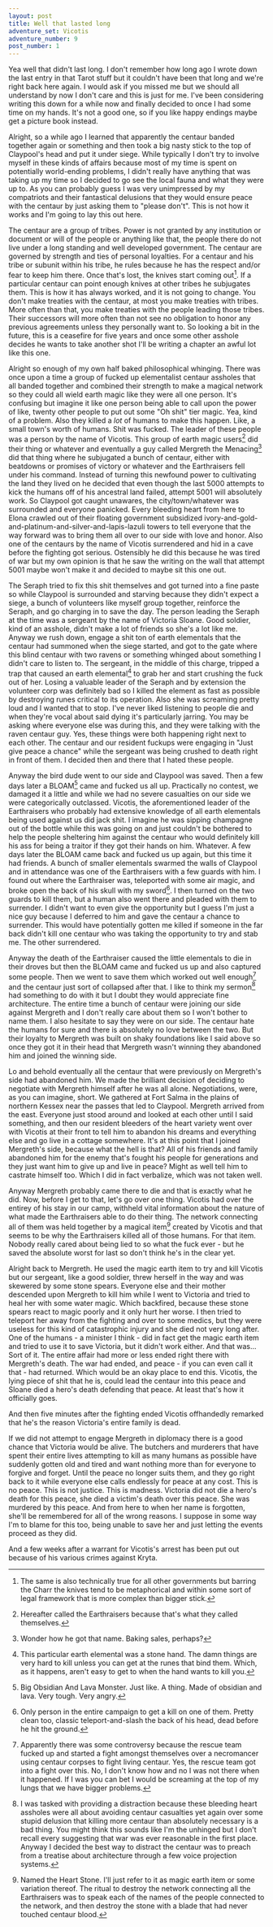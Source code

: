 ```yaml
---
layout: post
title: Well that lasted long
adventure_set: Vicotis
adventure_number: 9
post_number: 1
---
```


Yea well that didn't last long. I don't remember how long ago I wrote down the last entry in that Tarot stuff but it couldn't have been that long and we're right back here again. I would ask if you missed me but we should all understand by now I don't care and this is just for me. I've been considering writing this down for a while now and finally decided to once I had some time on my hands. It's not a good one, so if you like happy endings maybe get a picture book instead.

Alright, so a while ago I learned that apparently the centaur banded together again or something and then took a big nasty stick to the top of Claypool's head and put it under siege. While typically I don't try to involve myself in these kinds of affairs because most of my time is spent on potentially world-ending problems, I didn't really have anything that was taking up my time so I decided to go see the local fauna and what they were up to. As you can probably guess I was very unimpressed by my compatriots and their fantastical delusions that they would ensure peace with the centaur by just asking them to "please don't". This is not how it works and I'm going to lay this out here.

The centaur are a group of tribes. Power is not granted by any institution or document or will of the people or anything like that, the people there do not live under a long standing and well developed government. The centaur are governed by strength and ties of personal loyalties. For a centaur and his tribe or subunit within his tribe, he rules because he has the respect and/or fear to keep him there. Once that's lost, the knives start coming out[^fn-knives]. If a particular centaur can point enough knives at other tribes he subjugates them. This is how it has always worked, and it is not going to change. You don't make treaties with the centaur, at most you make treaties with tribes. More often than that, you make treaties with the people leading those tribes. Their successors will more often than not see no obligation to honor any previous agreements unless they personally want to. So looking a bit in the future, this is a ceasefire for five years and once some other asshole decides he wants to take another shot I'll be writing a chapter an awful lot like this one.

Alright so enough of my own half baked philosophical whinging. There was once upon a time a group of fucked up elementalist centaur assholes that all banded together and combined their strength to make a magical network so they could all wield earth magic like they were all one person. It's confusing but imagine it like one person being able to call upon the power of like, twenty other people to put out some "Oh shit" tier magic. Yea, kind of a problem. Also they killed a *lot* of humans to make this happen. Like, a small town's worth of humans. Shit was fucked. The leader of these people was a person by the name of Vicotis. This group of earth magic users[^fn-cult] did their thing or whatever and eventually a guy called Mergreth the Menacing[^fn-mergreth] did that thing where he subjugated a bunch of centaur, either with beatdowns or promises of victory or whatever and the Earthraisers fell under his command. Instead of turning this newfound power to cultivating the land they lived on he decided that even though the last 5000 attempts to kick the humans off of his ancestral land failed, attempt 5001 will absolutely work. So Claypool got caught unawares, the city/town/whatever was surrounded and everyone panicked. Every bleeding heart from here to Elona crawled out of their floating government subsidized ivory-and-gold-and-platinum-and-silver-and-lapis-lazuli towers to tell everyone that the way forward was to bring them all over to our side with love and honor. Also one of the centaurs by the name of Vicotis surrendered and hid in a cave before the fighting got serious. Ostensibly he did this because he was tired of war but my own opinion is that he saw the writing on the wall that attempt 5001 maybe won't make it and decided to maybe sit this one out.

The Seraph tried to fix this shit themselves and got turned into a fine paste so while Claypool is surrounded and starving because they didn't expect a siege, a bunch of volunteers like myself group together, reinforce the Seraph, and go charging in to save the day. The person leading the Seraph at the time was a sergeant by the name of Victoria Sloane. Good soldier, kind of an asshole, didn't make a lot of friends so she's a lot like me. Anyway we rush down, engage a shit ton of earth elementals that the centaur had summoned when the siege started, and got to the gate where this blind centaur with two ravens or something whinged about something I didn't care to listen to. The sergeant, in the middle of this charge, tripped a trap that caused an earth elemental[^fn-hand] to grab her and start crushing the fuck out of her. Losing a valuable leader of the Seraph and by extension the volunteer corp was definitely bad so I killed the element as fast as possible by destroying runes critical to its operation. Also she was screaming pretty loud and I wanted that to stop. I've never liked listening to people die and when they're vocal about said dying it's particularly jarring. You may be asking where everyone else was during this, and they were talking with the raven centaur guy. Yes, these things were both happening right next to each other. The centaur and our resident fuckups were engaging in "Just give peace a chance" while the sergeant was being crushed to death right in front of them. I decided then and there that I hated these people.

Anyway the bird dude went to our side and Claypool was saved. Then a few days later a BLOAM[^fn-bloam] came and fucked us all up. Practically no contest, we damaged it a little and while we had no severe casualties on our side we were categorically outclassed. Vicotis, the aforementioned leader of the Earthraisers who probably had extensive knowledge of all earth elementals being used against us did jack shit. I imagine he was sipping champagne out of the bottle while this was going on and just couldn't be bothered to help the people sheltering him against the centaur who would definitely kill his ass for being a traitor if they got their hands on him. Whatever. A few days later the BLOAM came back and fucked us up again, but this time it had friends. A bunch of smaller elementals swarmed the walls of Claypool and in attendance was one of the Earthraisers with a few guards with him. I found out where the Earthraiser was, teleported with some air magic, and broke open the back of his skull with my sword[^fn-skull]. I then turned on the two guards to kill them, but a human also went there and pleaded with them to surrender. I didn't want to even give the opportunity but I guess I'm just a nice guy because I deferred to him and gave the centaur a chance to surrender. This would have potentially gotten me killed if someone in the far back didn't kill one centaur who was taking the opportunity to try and stab me. The other surrendered.

Anyway the death of the Earthraiser caused the little elementals to die in their droves but then the BLOAM came and fucked us up and also captured some people. Then we went to save them which worked out well enough[^fn-rescue] and the centaur just sort of collapsed after that. I like to think my sermon[^fn-sermon] had something to do with it but I doubt they would appreciate fine architecture. The entire time a bunch of centaur were joining our side against Mergreth and I don't really care about them so I won't bother to name them. I also hesitate to say they were on our side. The centaur hate the humans for sure and there is absolutely no love between the two. But their loyalty to Mergreth was built on shaky foundations like I said above so once they got it in their head that Mergreth wasn't winning they abandoned him and joined the winning side. 

Lo and behold eventually all the centaur that were previously on Mergreth's side had abandoned him. We made the brilliant decision of deciding to negotiate with Mergreth himself after he was all alone. Negotiations, were, as you can imagine, short. We gathered at Fort Salma in the plains of northern Kessex near the passes that led to Claypool. Mergreth arrived from the east. Everyone just stood around and looked at each other until I said something, and then our resident bleeders of the heart variety went over with Vicotis at their front to tell him to abandon his dreams and everything else and go live in a cottage somewhere. It's at this point that I joined Mergreth's side, because what the hell is that? All of his friends and family abandoned him for the enemy that's fought his people for generations and they just want him to give up and live in peace? Might as well tell him to castrate himself too. Which I did in fact verbalize, which was not taken well.

Anyway Mergreth probably came there to die and that is exactly what he did. Now, before I get to that, let's go over one thing. Vicotis had over the entirey of his stay in our camp, withheld vital information about the nature of what made the Earthraisers able to do their thing. The network connecting all of them was held together by a magical item[^fn-stone] created by Vicotis and that seems to be why the Earthraisers killed all of those humans. For that item. Nobody really cared about being lied to so what the fuck ever - but he saved the absolute worst for last so don't think he's in the clear yet.

Alright back to Mergreth. He used the magic earth item to try and kill Vicotis but our sergeant, like a good soldier, threw herself in the way and was skewered by some stone spears. Everyone else and their mother descended upon Mergreth to kill him while I went to Victoria and tried to heal her with some water magic. Which backfired, because these stone spears react to magic poorly and it only hurt her worse. I then tried to teleport her away from the fighting and over to some medics, but they were useless for this kind of catastrophic injury and she died not very long after. One of the humans - a minister I think - did in fact get the magic earth item and tried to use it to save Victoria, but it didn't work either. And that was... Sort of it. The entire affair had more or less ended right there with Mergreth's death. The war had ended, and peace - if you can even call it that - had returned. Which would be an okay place to end this. Vicotis, the lying piece of shit that he is, could lead the centaur into this peace and Sloane died a hero's death defending that peace. At least that's how it officially goes.

And then five minutes after the fighting ended Vicotis offhandedly remarked that he's the reason Victoria's entire family is dead.

If we did not attempt to engage Mergreth in diplomacy there is a good chance that Victoria would be alive. The butchers and murderers that have spent their entire lives attempting to kill as many humans as possible have suddenly gotten old and tired and want nothing more than for everyone to forgive and forget. Until the peace no longer suits them, and they go right back to it while everyone else calls endlessly for peace at any cost. This is no peace. This is not justice. This is madness. Victoria did not die a hero's death for this peace, she died a victim's death over this peace. She was murdered by this peace. And from here to when her name is forgotten, she'll be remembered for all of the wrong reasons. I suppose in some way I'm to blame for this too, being unable to save her and just letting the events proceed as they did.

And a few weeks after a warrant for Vicotis's arrest has been put out because of his various crimes against Kryta.

[^fn-knives]: The same is also technically true for all other governments but barring the Charr the knives tend to be metaphorical and within some sort of legal framework that is more complex than bigger stick.
[^fn-cult]: Hereafter called the Earthraisers because that's what they called themselves.
[^fn-mergreth]: Wonder how he got that name. Baking sales, perhaps?
[^fn-hand]: This particular earth elemental was a stone hand. The damn things are very hard to kill unless you can get at the runes that bind them. Which, as it happens, aren't easy to get to when the hand wants to kill you.
[^fn-bloam]: Big Obsidian And Lava Monster. Just like. A thing. Made of obsidian and lava. Very tough. Very angry.
[^fn-skull]: Only person in the entire campaign to get a kill on one of them. Pretty clean too, classic teleport-and-slash the back of his head, dead before he hit the ground.
[^fn-rescue]: Apparently there was some controversy because the rescue team fucked up and started a fight amongst themselves over a necromancer using centaur corpses to fight living centaur. Yes, the rescue team got into a fight over this. No, I don't know how and no I was not there when it happened. If I was you can bet I would be screaming at the top of my lungs that we have bigger problems.
[^fn-sermon]: I was tasked with providing a distraction because these bleeding heart assholes were all about avoiding centaur casualties yet again over some stupid delusion that killing more centaur than absolutely necessary is a bad thing. You might think this sounds like I'm the unhinged but I don't recall every suggesting that war was ever reasonable in the first place. Anyway I decided the best way to distract the centaur was to preach from a treatise about architecture through a few voice projection systems.
[^fn-stone]: Named the Heart Stone. I'll just refer to it as magic earth item or some variation thereof. The ritual to destroy the network connecting all the Earthraisers was to speak each of the names of the people connected to the network, and then destroy the stone with a blade that had never touched centaur blood.